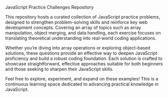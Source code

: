 JavaScript Practice Challenges Repository

This repository hosts a curated collection of JavaScript practice problems, designed to strengthen problem-solving skills and reinforce key web development concepts. Covering an array of topics such as array manipulation, object merging, and data handling, each exercise focuses on translating theoretical understanding into real-world coding applications.

Whether you’re diving into array operations or exploring object-based solutions, these questions provide an effective way to deepen JavaScript proficiency and build a robust coding foundation. Each solution is crafted to showcase straightforward, effective approaches suitable for both beginners and those seeking to sharpen their JavaScript skills.

Feel free to explore, experiment, and expand on these examples! This is a continuous learning space dedicated to advancing practical knowledge in JavaScript.
